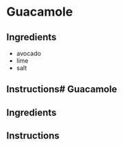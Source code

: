 # Guacamole
## Ingredients
* avocado
* lime
* salt
## Instructions# Guacamole
## Ingredients
## Instructions
